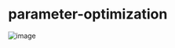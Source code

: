 # parameter-optimization

![image](https://user-images.githubusercontent.com/79962205/233124108-0e96f821-5f00-484a-b550-ba0b0695326f.png)
